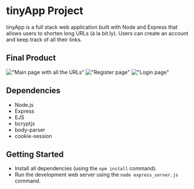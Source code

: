 # tinyApp Project

tinyApp is a full stack web application built with Node and Express that allows users to shorten long URLs (à la bit.ly). Users can create an account and keep track of all their links.

## Final Product

!["Main page with all the URLs"](#)
!["Register page"](#)
!["Login page"](#)

## Dependencies

- Node.js
- Express
- EJS
- bcryptjs
- body-parser
- cookie-session

## Getting Started

- Install all dependencies (using the `npm install` command).
- Run the development web server using the `node express_server.js` command.